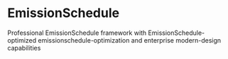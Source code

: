 # EmissionSchedule
Professional EmissionSchedule framework with EmissionSchedule-optimized emissionschedule-optimization and enterprise modern-design capabilities
